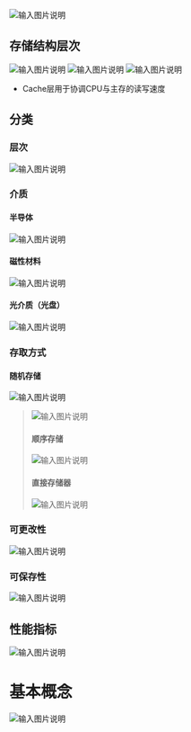 


![输入图片说明](/imgs/2025-08-04/G5Lq8WOx0ujUCodA.png)

## 存储结构层次
![输入图片说明](/imgs/2025-08-04/ttFLsrDaM7TRcfZJ.png)
![输入图片说明](/imgs/2025-08-04/gKNBA4naf1zGmvO7.png)
![输入图片说明](/imgs/2025-08-04/0WUqLNYlAwTvDGXb.png)
- Cache层用于协调CPU与主存的读写速度
## 分类
### 层次
![输入图片说明](/imgs/2025-08-04/wd6k4pvVLGhUFOIc.png)
### 介质
#### 半导体
![输入图片说明](/imgs/2025-08-04/9y4M4xA9y80UGMzG.png)
#### 磁性材料
![输入图片说明](/imgs/2025-08-04/JZrgfs4BMT9oRqb0.png)
#### 光介质（光盘）
![输入图片说明](/imgs/2025-08-04/Bmdfq1sD8I2OAD9Y.png)
### 存取方式
#### 随机存储
![输入图片说明](/imgs/2025-08-04/fcKTCa7shDoqPCQt.png)

>![输入图片说明](/imgs/2025-08-04/2Zpyw8dPVKpVEtyu.png)
>#### 顺序存储
>![输入图片说明](/imgs/2025-08-04/0VjxslFLIwbBatOX.png)
>#### 直接存储器
>![输入图片说明](/imgs/2025-08-04/Ri7guN0vrJfA0k1Z.png)

### 可更改性
![输入图片说明](/imgs/2025-08-04/bU4wHCEIPBpM31OR.png)
### 可保存性
![输入图片说明](/imgs/2025-08-04/0dDxSerYC82vW5Pr.png)


## 性能指标
![输入图片说明](/imgs/2025-08-04/92xopzzmK5CPD4g4.png)


# 基本概念
![输入图片说明](/imgs/2025-08-04/G8RFUpbHUZZBNsB7.png)


<!--stackedit_data:
eyJoaXN0b3J5IjpbNjMyNDk3MzI0XX0=
-->